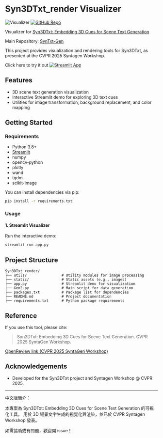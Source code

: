 # Syn3DTxt_render Visualizer
![Visualizer](https://img.shields.io/badge/Visualizer-8A2BE2)
[![GitHub Repo](https://img.shields.io/badge/GitHub-SynTxt--Gen-blue?logo=github)](https://github.com/theohsiung/SynTxt-Gen)

Visualizer for [Syn3DTxt: Embedding 3D Cues for Scene Text Generation](https://openreview.net/forum?id=QmY75NG5Vp&referrer=%5BAuthor%20Console%5D(%2Fgroup%3Fid%3Dthecvf.com%2FCVPR%2F2025%2FWorkshop%2FSyntaGen%2FAuthors%23your-submissions))

Main Repository: [SynTxt-Gen](https://github.com/theohsiung/SynTxt-Gen)

This project provides visualization and rendering tools for Syn3DTxt, as presented at the CVPR 2025 Syntagen Workshop. 

Click here to try it out [![Streamlit App](https://static.streamlit.io/badges/streamlit_badge_black_white.svg)](https://syn3dtxt-visualizer.streamlit.app/)

## Features
- 3D scene text generation visualization
- Interactive Streamlit demo for exploring 3D text cues
- Utilities for image transformation, background replacement, and color mapping

## Getting Started

### Requirements
- Python 3.8+
- [Streamlit](https://streamlit.io/)
- numpy
- opencv-python
- plotly
- wand
- tqdm
- scikit-image

You can install dependencies via pip:
```bash
pip install -r requirements.txt
```

### Usage
#### 1. Streamlit Visualizer
Run the interactive demo:
```bash
streamlit run app.py
```

## Project Structure
```
Syn3DTxt_render/
├── utils/                # Utility modules for image processing
├── static/               # Static assets (e.g., images)
├── app.py                # Streamlit demo for visualization
├── Gen2.py               # Main script for data generation
├── packages.txt          # Package list for dependencies
├── README.md             # Project documentation
├── requirements.txt      # Python package requirements
```

## Reference
If you use this tool, please cite:

> Syn3DTxt: Embedding 3D Cues for Scene Text Generation. CVPR 2025 SyntaGen Workshop.

[OpenReview link (CVPR 2025 SyntaGen Workshop)](https://openreview.net/forum?id=QmY75NG5Vp&referrer=%5BAuthor%20Console%5D(%2Fgroup%3Fid%3Dthecvf.com%2FCVPR%2F2025%2FWorkshop%2FSyntaGen%2FAuthors%23your-submissions))



## Acknowledgements
- Developed for the Syn3DTxt project and Syntagen Workshop @ CVPR 2025.

---
中文版簡介：

本專案為 Syn3DTxt: Embedding 3D Cues for Scene Text Generation 的可視化工具，
用於 3D 場景文字生成的視覺化與渲染，並已於 CVPR Syntagen Workshop 發表。

如需協助或有問題，歡迎開 issue！
